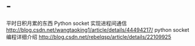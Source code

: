 # -
平时日积月累的东西
Python socket 实现进程间通信 
http://blog.csdn.net/wangtaoking1/article/details/44494217/
python socket编程详细介绍
http://blog.csdn.net/rebelqsp/article/details/22109925
